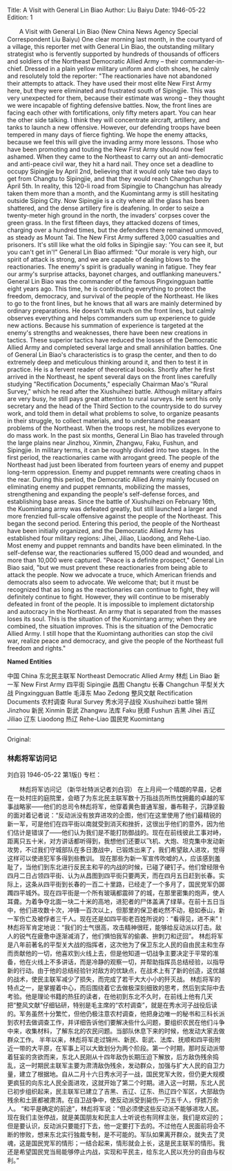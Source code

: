 Title: A Visit with General Lin Biao
Author: Liu Baiyu
Date: 1946-05-22
Edition: 1

　　A Visit with General Lin Biao
    (New China News Agency Special Correspondent Liu Baiyu)
    One clear morning last month, in the courtyard of a village, this reporter met with General Lin Biao, the outstanding military strategist who is fervently supported by hundreds of thousands of officers and soldiers of the Northeast Democratic Allied Army – their commander-in-chief. Dressed in a plain yellow military uniform and cloth shoes, he calmly and resolutely told the reporter: "The reactionaries have not abandoned their attempts to attack. They have used their most elite New First Army here, but they were eliminated and frustrated south of Sipingjie. This was very unexpected for them, because their estimate was wrong – they thought we were incapable of fighting defensive battles. Now, the front lines are facing each other with fortifications, only fifty meters apart. You can hear the other side talking. I think they will concentrate aircraft, artillery, and tanks to launch a new offensive. However, our defending troops have been tempered in many days of fierce fighting. We hope the enemy attacks, because we feel this will give the invading army more lessons.
    Those who have been promoting and touting the New First Army should now feel ashamed. When they came to the Northeast to carry out an anti-democratic and anti-peace civil war, they hit a hard nail. They once set a deadline to occupy Sipingjie by April 2nd, believing that it would only take two days to get from Changtu to Sipingjie, and that they would reach Changchun by April 5th. In reality, this 120-li road from Sipingjie to Changchun has already taken them more than a month, and the Kuomintang army is still hesitating outside Siping City. Now Sipingjie is a city where all the glass has been shattered, and the dense artillery fire is deafening. In order to seize a twenty-meter high ground in the north, the invaders' corpses cover the green grass. In the first fifteen days, they attacked dozens of times, charging over a hundred times, but the defenders there remained unmoved, as steady as Mount Tai. The New First Army suffered 3,000 casualties and prisoners. It's still like what the old folks in Sipingjie say: 'You can see it, but you can't get in'!"
    General Lin Biao affirmed: "Our morale is very high, our spirit of attack is strong, and we are capable of dealing blows to the reactionaries. The enemy's spirit is gradually waning in fatigue. They fear our army's surprise attacks, bayonet charges, and outflanking maneuvers."
    General Lin Biao was the commander of the famous Pingxingguan battle eight years ago. This time, he is contributing everything to protect the freedom, democracy, and survival of the people of the Northeast. He likes to go to the front lines, but he knows that all wars are mainly determined by ordinary preparations. He doesn't talk much on the front lines, but calmly observes everything and helps commanders sum up experience to guide new actions. Because his summation of experience is targeted at the enemy's strengths and weaknesses, there have been new creations in tactics. These superior tactics have reduced the losses of the Democratic Allied Army and completed several large and small annihilation battles.
    One of General Lin Biao's characteristics is to grasp the center, and then to do extremely deep and meticulous thinking around it, and then to test it in practice. He is a fervent reader of theoretical books. Shortly after he first arrived in the Northeast, he spent several days on the front lines carefully studying "Rectification Documents," especially Chairman Mao's "Rural Survey," which he read after the Xiushuihezi battle. Although military affairs are very busy, he still pays great attention to rural surveys. He sent his only secretary and the head of the Third Section to the countryside to do survey work, and told them in detail what problems to solve, to organize peasants in their struggle, to collect materials, and to understand the peasant problems of the Northeast. When the troops rest, he mobilizes everyone to do mass work.
    In the past six months, General Lin Biao has traveled through the large plains near Jinzhou, Xinmin, Zhangwu, Faku, Fushun, and Sipingjie. In military terms, it can be roughly divided into two stages. In the first period, the reactionaries came with arrogant greed. The people of the Northeast had just been liberated from fourteen years of enemy and puppet long-term oppression. Enemy and puppet remnants were creating chaos in the rear. During this period, the Democratic Allied Army mainly focused on eliminating enemy and puppet remnants, mobilizing the masses, strengthening and expanding the people's self-defense forces, and establishing base areas. Since the battle of Xiushuihezi on February 16th, the Kuomintang army was defeated greatly, but still launched a larger and more frenzied full-scale offensive against the people of the Northeast. This began the second period. Entering this period, the people of the Northeast have been initially organized, and the Democratic Allied Army has established four military regions: Jihei, Jiliao, Liaodong, and Rehe-Liao. Most enemy and puppet remnants and bandits have been eliminated. In the self-defense war, the reactionaries suffered 15,000 dead and wounded, and more than 10,000 were captured.
    "Peace is a definite prospect," General Lin Biao said, "but we must prevent these reactionaries from being able to attack the people. Now we advocate a truce, which American friends and democrats also seem to advocate. We welcome that; but it must be recognized that as long as the reactionaries can continue to fight, they will definitely continue to fight. However, they will continue to be miserably defeated in front of the people. It is impossible to implement dictatorship and autocracy in the Northeast. An army that is separated from the masses loses its soul. This is the situation of the Kuomintang army; when they are combined, the situation improves. This is the situation of the Democratic Allied Army. I still hope that the Kuomintang authorities can stop the civil war, realize peace and democracy, and give the people of the Northeast full freedom and rights."

**Named Entities**

中国    China
东北民主联军    Northeast Democratic Allied Army
林彪  Lin Biao
新一军  New First Army
四平街  Sipingjie
昌图  Changtu
长春  Changchun
平型关大战  Pingxingguan Battle
毛泽东  Mao Zedong
整风文献  Rectification Documents
农村调查  Rural Survey
秀水河子战役    Xiushuihezi battle
锦州  Jinzhou
新民  Xinmin
彰武  Zhangwu
法库  Faku
抚顺  Fushun
吉黑  Jihei
吉辽  Jiliao
辽东  Liaodong
热辽  Rehe-Liao
国民党    Kuomintang


<hr /> 

Original: 


### 林彪将军访问记
刘白羽
1946-05-22
第1版()
专栏：

　　林彪将军访问记
    （新华社特派记者刘白羽）
    在上月间一个晴朗的早晨，记者在一处村庄的庭院里，会晤了为东北民主联军数十万指战员所热忱拥戴的卓越的军事战略家——他们的总司令林彪将军，他穿着黄色普通军服，番布鞋子，沉静坚毅的面对着记者说：“反动派没有放弃进攻的企图，他们在这里使用了他们最精锐的新一军，可是他们在四平街以南就受到消灭和挫折，这很出乎他们的意外，因为他们估计是错误了——他们认为我们是不能打防御战的。现在在前线彼此工事对峙，距离只五十米，对方讲话都听得到，我想他们还要以飞机、大炮、坦克集中发动新攻势，不过我们守城部队在多日激战中，已锻炼出来了，我们希望敌人进攻，觉得这样可以使进犯军多得到些教训。
    现在那些为新一军宣传吹嘘的人，应该感到羞耻了，当他们到东北进行反民主和平的内战的时候，已碰了硬钉子。他们曾经限令四月二日占领四平街、认为从昌图到四平街只要两天，而在四月五日赶到长春。实际上，这条从四平街到长春的一百二十里路，已经走了一个多月了，国民党军仍踯躅四平城外。现在四平街是一个所有玻璃都震碎了的城，在那里密集的炮声，使人耳聋。为着争夺北面一块二十米的高地，进犯者的尸体盖满了绿草。在前十五日当中，他们进攻数十次，冲锋一百次以上，但那里的保卫者屹然不动，稳如泰山，新一军伤亡及被俘者三千人。现在还是如四平街老百姓所说的：“看得见，进不来”！
    林彪将军肯定地说：“我们的士气很高，攻击精神很旺，能够给反动派以打击。敌人的锐气在疲惫中逐渐减消了，他们惧怕我军的偷袭、拚刺刀和迂回”。
    林彪将军是八年前著名的平型关大战的指挥者，这次他为了保卫东北人民的自由民主和生存而贡献他的一切，他喜欢到火线上去，但是他知道一切战争主要决定于平常的准备，他在火线上不多讲话，而是冷静的观察一切，并帮助指挥员总结经验，以指导新的行动。由于他的总结经验针对敌方的优缺点，在战术上有了新的创造，这优越的战术，使民主联军减少了损失，而完成了若干大大小小的歼灭战。
    林彪将军的特点之一，是掌握着中心，而后围绕着它去做极深刻细致的思考，然后到实际中去考验。他是理论书籍的热狂的读者，在他初到东北不久时，在前线上他有几天把“整风文献”仔细钻研，特别是毛主席的“农村调查”，就是在秀水河子战役后读的。军务虽然十分繁忙，但他仍极注意农村调查，他把身边唯一的秘书和三科长派到农村去做调查工作，并详细告诉他们要解决些什么问题，要组织农民在他们斗争中来，收集材料，了解东北的农民问题。当部队休息下来的时候，他发动大家去做群众工作。
    半年以来，林彪将军走过锦州、新民、彰武、法库、抚顺和四平街附近一带的大平原，在军事上可以大致划分为两个阶段。第一个时期，那时反动派带着狂妄的贪欲而来，东北人民刚从十四年敌伪长期压迫下解放，后方敌伪残余捣乱，这一时期民主联军主要为肃清敌伪残余，发动群众，加强与扩大人民的自卫力量，建立了根据地。自从二月十六日秀水河子一战，国民党军大败，但仍更大规模更疯狂的向东北人民全面进攻，这就开始了第二个时期。进入这一时期，东北人民已初步组织起来，民主联军已建立了吉黑、吉辽、辽东、热辽四个军区，大部敌伪残余和土匪都被肃清。在自卫战争中，使反动派受到毙伤一万五千人，俘掳万余人。
    “和平是确定的前途”，林彪将军说：“但必须使这些反动派不能够进攻人民。现在我们主张停战，就是美国朋友和民主人士听说也有同样主张，我们是欢迎的；但是要认识，反动派只要能打下去，他一定要打下去的。不过他在人民面前将会不断的惨败，想来东北实行独裁专制，是不可能的。军队如果离开群众，就失去了灵魂，这是国民党军的情形；一结合起来，情形就会上长，这是民主联军的情形。我还是希望国民党当局能够停止内战，实现和平民主，给东北人民以充分的自由与权利。”
